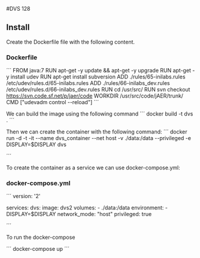 #DVS 128

## Install


Create the Dockerfile file with the following content.

### Dockerfile
´´´
FROM java:7
RUN apt-get -y update && apt-get -y upgrade
RUN apt-get -y install udev
RUN apt-get install subversion
ADD ./rules/65-inilabs.rules /etc/udev/rules.d/65-inilabs.rules
ADD ./rules/66-inilabs_dev.rules /etc/udev/rules.d/66-inilabs_dev.rules
RUN cd /usr/src/
RUN svn checkout https://svn.code.sf.net/p/jaer/code
WORKDIR /usr/src/code/jAER/trunk/
CMD ["udevadm control --reload"]
´´´

We can build the image using the following command
´´´
docker build -t dvs .
´´´



Then we can create the container with the following command:
´´´
docker run -d -t -it --name dvs_container --net host -v ./data:/data --privileged -e DISPLAY=$DISPLAY dvs

´´´

To create the container as a service we can use docker-compose.yml:

### docker-compose.yml

´´´
version: '2'

services:
  dvs:
    image: dvs2
    volumes:
      - ./data:/data
    environment:
      - DISPLAY=$DISPLAY
    network_mode: "host"
    privileged: true

´´´

To run the docker-compose

´´´
docker-compose up
´´´

